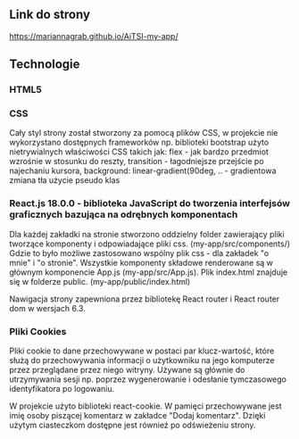 ## Link do strony

https://mariannagrab.github.io/AiTSI-my-app/

## Technologie
### HTML5
### CSS
Cały styl strony został stworzony za pomocą plików CSS, w projekcie nie wykorzystano dostępnych frameworków np. biblioteki bootstrap użyto nietrywialnych właściwości CSS takich jak:
flex - jak bardzo przedmiot wzrośnie w stosunku do reszty,
transition - łagodniejsze przejście po najechaniu kursora,
background: linear-gradient(90deg, .. - gradientowa zmiana tła
użycie pseudo klas
### React.js 18.0.0 - biblioteka JavaScript do tworzenia interfejsów graficznych bazująca na odrębnych komponentach
Dla każdej zakładki na stronie stworzono oddzielny folder zawierający pliki tworzące komponenty i odpowiadające pliki css. (my-app/src/components/) Gdzie to było możliwe zastosowano wspólny plik css - dla zakładek "o mnie" i "o stronie". Wszystkie komponenty składowe renderowane są w głównym komponencie App.js (my-app/src/App.js). Plik index.html znajduje się w folderze public. (my-app/public/index.html)

Nawigacja strony zapewniona przez bibliotekę React router i React router dom w wersjach 6.3.

### Pliki Cookies
Pliki cookie to dane przechowywane w postaci par klucz-wartość, które służą do przechowywania informacji o użytkowniku na jego komputerze przez przeglądane przez niego witryny. Używane są głównie do utrzymywania sesji np. poprzez wygenerowanie i odesłanie tymczasowego identyfikatora po logowaniu.

W projekcie użyto biblioteki react-cookie. W pamięci przechowywane jest imię osoby piszącej komentarz w zakładce "Dodaj komentarz". Dzięki użytym ciasteczkom dostępne jest równieź po odświeżeniu strony.
